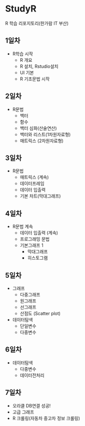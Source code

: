 # StudyR
R 학습 리포지토리(한가람 IT 부산)

## 1일차
- R학습 시작
  - R 개요
  - R 설치, Rstudio설치
  - UI 기본
  - R 기초문법 시작

## 2일차
- R문법
  - 백터
  - 함수
  - 백터 심화(산술연산)
  - 백터와 리스트(1차원자료형)
  - 매트릭스 (2차원자료형)
 
## 3일차 
- R문법
  - 매트릭스 (계속)
  - 데이터프레임
  - 데이터 입출력
  - 기본 차트(막대그래프)

## 4일차
- R문법 계속
  - 데이터 입출력 (계속)
  - 프로그래밍 문법
  - 기본그래프 1
    - 막대그래프
    - 히스토그램
    
## 5일차
- 그래프
  - 다중그래프
  - 원그래프
  - 선그래프
  - 산점도 (Scatter plot)
- 데이터탐색
  - 단일변수
  - 다중변수

## 6일차
- 데이터탐색
  - 다중변수
  - 데이터전처리


## 7일차
- 오라클 DB연결 성공!
- 고급 그래프
- R 크롤링(자동차 중고차 정보 크롤링)
